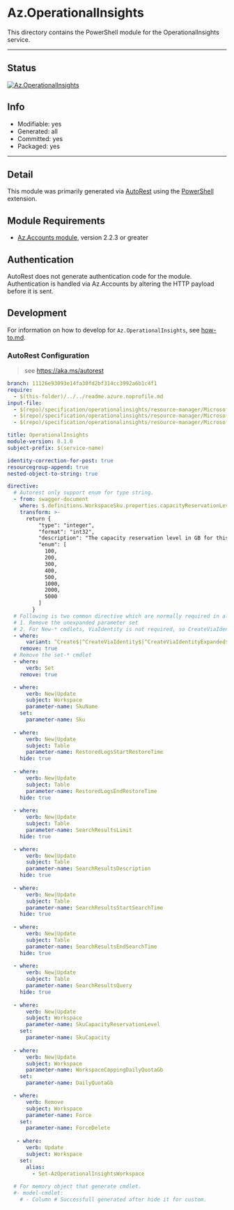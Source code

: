 <!-- region Generated -->
# Az.OperationalInsights
This directory contains the PowerShell module for the OperationalInsights service.

---
## Status
[![Az.OperationalInsights](https://img.shields.io/powershellgallery/v/Az.OperationalInsights.svg?style=flat-square&label=Az.OperationalInsights "Az.OperationalInsights")](https://www.powershellgallery.com/packages/Az.OperationalInsights/)

## Info
- Modifiable: yes
- Generated: all
- Committed: yes
- Packaged: yes

---
## Detail
This module was primarily generated via [AutoRest](https://github.com/Azure/autorest) using the [PowerShell](https://github.com/Azure/autorest.powershell) extension.

## Module Requirements
- [Az.Accounts module](https://www.powershellgallery.com/packages/Az.Accounts/), version 2.2.3 or greater

## Authentication
AutoRest does not generate authentication code for the module. Authentication is handled via Az.Accounts by altering the HTTP payload before it is sent.

## Development
For information on how to develop for `Az.OperationalInsights`, see [how-to.md](how-to.md).
<!-- endregion -->

### AutoRest Configuration
> see https://aka.ms/autorest

``` yaml
branch: 11126e93093e14fa30fd2bf314cc3992a6b1c4f1 
require:
  - $(this-folder)/../../readme.azure.noprofile.md
input-file:
  - $(repo)/specification/operationalinsights/resource-manager/Microsoft.OperationalInsights/preview/2021-12-01-preview/Operations.json
  - $(repo)/specification/operationalinsights/resource-manager/Microsoft.OperationalInsights/preview/2021-12-01-preview/Tables.json
  - $(repo)/specification/operationalinsights/resource-manager/Microsoft.OperationalInsights/preview/2021-12-01-preview/Workspaces.json

title: OperationalInsights
module-version: 0.1.0
subject-prefix: $(service-name)

identity-correction-for-post: true
resourcegroup-append: true
nested-object-to-string: true

directive:
  # Autorest only support enum for type string.
  - from: swagger-document
    where: $.definitions.WorkspaceSku.properties.capacityReservationLevel
    transform: >-
      return {
          "type": "integer",
          "format": "int32",
          "description": "The capacity reservation level in GB for this workspace, when CapacityReservation sku is selected.",
          "enum": [
            100,
            200,
            300,
            400,
            500,
            1000,
            2000,
            5000
          ]
        }	
  # Following is two common directive which are normally required in all the RPs
  # 1. Remove the unexpanded parameter set
  # 2. For New-* cmdlets, ViaIdentity is not required, so CreateViaIdentityExpanded is removed as well
  - where:
      variant: ^Create$|^CreateViaIdentity$|^CreateViaIdentityExpanded$|^Update$|^UpdateViaIdentity$
    remove: true
  # Remove the set-* cmdlet
  - where:
      verb: Set
    remove: true

  - where: 
      verb: New|Update
      subject: Workspace
      parameter-name: SkuName
    set:
      parameter-name: Sku
	  
  - where: 
      verb: New|Update
      subject: Table
      parameter-name: RestoredLogsStartRestoreTime
    hide: true 
	
  - where: 
      verb: New|Update
      subject: Table
      parameter-name: RestoredLogsEndRestoreTime
    hide: true 
	
  - where: 
      verb: New|Update
      subject: Table
      parameter-name: SearchResultsLimit
    hide: true 

  - where: 
      verb: New|Update
      subject: Table
      parameter-name: SearchResultsDescription
    hide: true 
	
  - where: 
      verb: New|Update
      subject: Table
      parameter-name: SearchResultsStartSearchTime
    hide: true 
	
  - where: 
      verb: New|Update
      subject: Table
      parameter-name: SearchResultsEndSearchTime
    hide: true 
	
  - where: 
      verb: New|Update
      subject: Table
      parameter-name: SearchResultsQuery
    hide: true 
	
  - where: 
      verb: New|Update
      subject: Workspace
      parameter-name: SkuCapacityReservationLevel
    set:
      parameter-name: SkuCapacity
 
  - where: 
      verb: New|Update
      subject: Workspace
      parameter-name: WorkspaceCappingDailyQuotaGb
    set:
      parameter-name: DailyQuotaGb

  - where: 
      verb: Remove
      subject: Workspace
      parameter-name: Force
    set:
      parameter-name: ForceDelete
	  
   - where:
      verb: Update
      subject: Workspace
    set:
      alias:
        - Set-AzOperationalInsightsWorkspace
        
  # For memory object that generate cmdlet.  
  #- model-cmdlet:
    # - Column # Successfull generated after hide it for custom.
```
